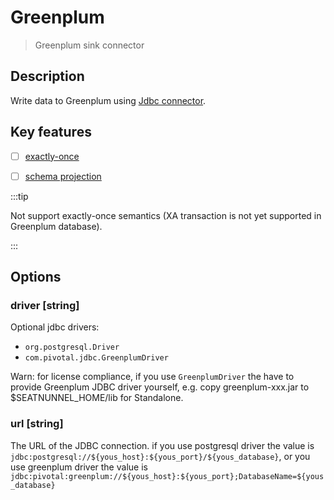 # Greenplum

> Greenplum sink connector

## Description

Write data to Greenplum using [Jdbc connector](Jdbc.md).

## Key features

- [ ] [exactly-once](key-features.md)

- [ ] [schema projection](key-features.md)

:::tip

Not support exactly-once semantics (XA transaction is not yet supported in Greenplum database).

:::

## Options

### driver [string]

Optional jdbc drivers:
- `org.postgresql.Driver`
- `com.pivotal.jdbc.GreenplumDriver`

Warn: for license compliance, if you use `GreenplumDriver` the have to provide Greenplum JDBC driver yourself, e.g. copy greenplum-xxx.jar to $SEATNUNNEL_HOME/lib for Standalone.

### url [string]

The URL of the JDBC connection. if you use postgresql driver the value is `jdbc:postgresql://${yous_host}:${yous_port}/${yous_database}`, or you use greenplum driver the value is `jdbc:pivotal:greenplum://${yous_host}:${yous_port};DatabaseName=${yous_database}`